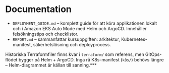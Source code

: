 # Documentation

- `DEPLOYMENT_GUIDE.md` – komplett guide för att köra applikationen lokalt och i Amazon EKS Auto Mode med Helm och ArgoCD. Innehåller felsökningstips och checklistor.
- `REPORT.md` – sammanfattar kursuppgiften: arkitektur, Kubernetes-manifest, säkerhetslösning och deployprocess.

Historiska Terraformfiler finns kvar i `terraform/` som referens, men GitOps-flödet bygger på Helm + ArgoCD. Inga rå K8s-manifest (`k8s/`) behövs längre – Helm-diagrammet är källan till sanning.***
